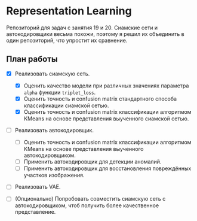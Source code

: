 # Representation Learning

Репозиторий для задач с занятия 19 и 20. Сиамские сети и автокодировщики весьма похожи, поэтому я решил их объединить в один репозиторий, что упростит их сравнение.

## План работы

- [x] Реализовать сиамскую сеть.
  - [x] Оценить качество модели при различных значениях параметра `alpha` функции `triplet_loss`.
  - [x] Оценить точность и confusion matrix стандартного способа классификации сиамской сетью.
  - [x] Оценить точность и confusion matrix классификации алгоритмом KMeans на основе представления выученного сиамской сетью.

- [ ] Реализовать автокодировщик.
  - [ ] Оценить точность и confusion matrix классификации алгоритмом KMeans на основе представления выученного автокодировщиком.
  - [ ] Применить автокодировщик для детекции аномалий.
  - [ ] Применить автокодировщик для восстановления повреждённых участков изображения.
- [ ] Реализовать VAE.

- [ ] (Опционально) Попробовать совместить сиамскую сеть с автокодировщиком, чтоб получить более качественное представление.
